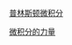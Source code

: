 [普林斯顿微积分](https://weread.qq.com/web/reader/80832570718ff64f8085a5fk65132ca01b6512bd43d90e3)

[微积分的力量](https://weread.qq.com/web/reader/b0832f2072341655b087db3kaab325601eaab3238922e53)